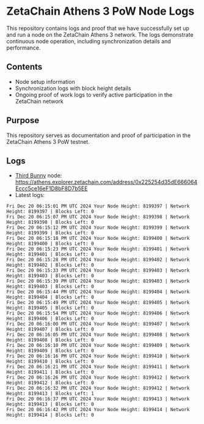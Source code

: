 # ZetaChain Athens 3 PoW Node Logs
This repository contains logs and proof that we have successfully set up and run a node on the ZetaChain Athens 3 network. The logs demonstrate continuous node operation, including synchronization details and performance.

## Contents
- Node setup information
- Synchronization logs with block height details
- Ongoing proof of work logs to verify active participation in the ZetaChain network

## Purpose
This repository serves as documentation and proof of participation in the ZetaChain Athens 3 PoW testnet.

## Logs

- [Third Bunny](https://thirdbunny.xyz/) node: https://athens.explorer.zetachain.com/address/0x225254d35dE666064Eccc5ce16eF1D8bF8D7b5EE
- Latest logs:
```
Fri Dec 20 06:15:01 PM UTC 2024 Your Node Height: 8199397 | Network Height: 8199397 | Blocks Left: 0
Fri Dec 20 06:15:07 PM UTC 2024 Your Node Height: 8199398 | Network Height: 8199398 | Blocks Left: 0
Fri Dec 20 06:15:12 PM UTC 2024 Your Node Height: 8199399 | Network Height: 8199399 | Blocks Left: 0
Fri Dec 20 06:15:18 PM UTC 2024 Your Node Height: 8199400 | Network Height: 8199400 | Blocks Left: 0
Fri Dec 20 06:15:23 PM UTC 2024 Your Node Height: 8199401 | Network Height: 8199401 | Blocks Left: 0
Fri Dec 20 06:15:28 PM UTC 2024 Your Node Height: 8199402 | Network Height: 8199402 | Blocks Left: 0
Fri Dec 20 06:15:33 PM UTC 2024 Your Node Height: 8199403 | Network Height: 8199403 | Blocks Left: 0
Fri Dec 20 06:15:39 PM UTC 2024 Your Node Height: 8199403 | Network Height: 8199403 | Blocks Left: 0
Fri Dec 20 06:15:44 PM UTC 2024 Your Node Height: 8199404 | Network Height: 8199404 | Blocks Left: 0
Fri Dec 20 06:15:49 PM UTC 2024 Your Node Height: 8199405 | Network Height: 8199405 | Blocks Left: 0
Fri Dec 20 06:15:54 PM UTC 2024 Your Node Height: 8199406 | Network Height: 8199406 | Blocks Left: 0
Fri Dec 20 06:16:00 PM UTC 2024 Your Node Height: 8199407 | Network Height: 8199407 | Blocks Left: 0
Fri Dec 20 06:16:05 PM UTC 2024 Your Node Height: 8199408 | Network Height: 8199408 | Blocks Left: 0
Fri Dec 20 06:16:10 PM UTC 2024 Your Node Height: 8199409 | Network Height: 8199409 | Blocks Left: 0
Fri Dec 20 06:16:16 PM UTC 2024 Your Node Height: 8199410 | Network Height: 8199410 | Blocks Left: 0
Fri Dec 20 06:16:21 PM UTC 2024 Your Node Height: 8199411 | Network Height: 8199411 | Blocks Left: 0
Fri Dec 20 06:16:26 PM UTC 2024 Your Node Height: 8199412 | Network Height: 8199412 | Blocks Left: 0
Fri Dec 20 06:16:32 PM UTC 2024 Your Node Height: 8199412 | Network Height: 8199413 | Blocks Left: 1
Fri Dec 20 06:16:37 PM UTC 2024 Your Node Height: 8199413 | Network Height: 8199413 | Blocks Left: 0
Fri Dec 20 06:16:42 PM UTC 2024 Your Node Height: 8199414 | Network Height: 8199414 | Blocks Left: 0
```
